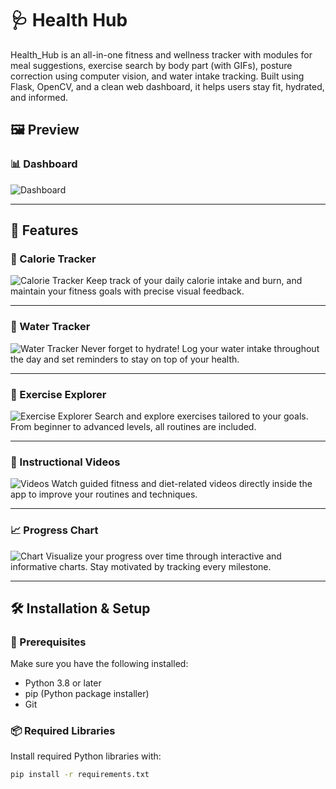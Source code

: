 # 🩺 Health Hub
 Health_Hub is an all-in-one fitness and wellness tracker with modules for meal suggestions, exercise search by body part (with GIFs), posture correction using computer vision, and water intake tracking. Built using Flask, OpenCV, and a clean web dashboard, it helps users stay fit, hydrated, and informed.
 
 
## 🖼️ Preview

### 📊 Dashboard
![Dashboard](assets/dashbord.png)

---

## 🌟 Features

### 🥗 Calorie Tracker
![Calorie Tracker](assets/calorie.png)
Keep track of your daily calorie intake and burn, and maintain your fitness goals with precise visual feedback.

---

### 🚰 Water Tracker
![Water Tracker](assets/water.png)
Never forget to hydrate! Log your water intake throughout the day and set reminders to stay on top of your health.

---

### 💪 Exercise Explorer
![Exercise Explorer](assets/exercise.png)
Search and explore exercises tailored to your goals. From beginner to advanced levels, all routines are included.

---

### 🎥 Instructional Videos
![Videos](assets/video.png)
Watch guided fitness and diet-related videos directly inside the app to improve your routines and techniques.

---

### 📈 Progress Chart
![Chart](assets/chart.png)
Visualize your progress over time through interactive and informative charts. Stay motivated by tracking every milestone.

---

## 🛠️ Installation & Setup

### 🔧 Prerequisites
Make sure you have the following installed:

- Python 3.8 or later
- pip (Python package installer)
- Git

### 📦 Required Libraries
Install required Python libraries with:

```bash
pip install -r requirements.txt
